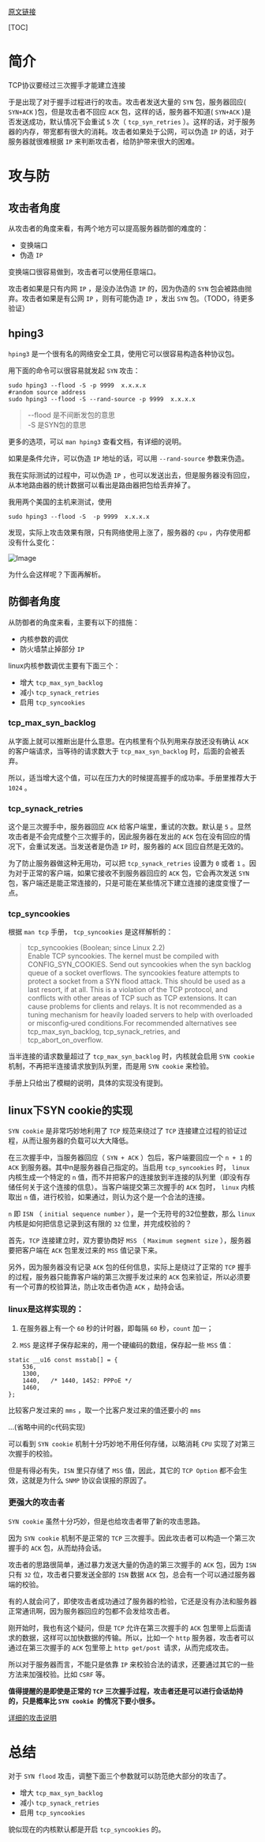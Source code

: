 [原文链接](https://blog.csdn.net/hengyunabc/article/details/24934529)

[TOC]

# 简介
TCP协议要经过三次握手才能建立连接

于是出现了对于握手过程进行的攻击。攻击者发送大量的 `SYN` 包，服务器回应( `SYN+ACK` )包，但是攻击者不回应 `ACK` 包，这样的话，服务器不知道( `SYN+ACK` )是否发送成功，默认情况下会重试 `5` 次（ `tcp_syn_retries` ）。这样的话，对于服务器的内存，带宽都有很大的消耗。攻击者如果处于公网，可以伪造 `IP` 的话，对于服务器就很难根据 `IP` 来判断攻击者，给防护带来很大的困难。

# 攻与防

## 攻击者角度

从攻击者的角度来看，有两个地方可以提高服务器防御的难度的：

- 变换端口  
- 伪造 `IP` 

变换端口很容易做到，攻击者可以使用任意端口。

攻击者如果是只有内网 `IP` ，是没办法伪造 `IP` 的，因为伪造的 `SYN` 包会被路由抛弃。攻击者如果是有公网 `IP` ，则有可能伪造 `IP` ，发出 `SYN` 包。（TODO，待更多验证）

## hping3

`hping3` 是一个很有名的网络安全工具，使用它可以很容易构造各种协议包。

用下面的命令可以很容易就发起 `SYN` 攻击：


```
sudo hping3 --flood -S -p 9999  x.x.x.x
#random source address
sudo hping3 --flood -S --rand-source -p 9999  x.x.x.x
```

> --flood 是不间断发包的意思  
-S   是SYN包的意思  

更多的选项，可以 `man hping3` 查看文档，有详细的说明。

如果是条件允许，可以伪造 `IP` 地址的话，可以用 `--rand-source` 参数来伪造。

我在实际测试的过程中，可以伪造 `IP` ，也可以发送出去，但是服务器没有回应，从本地路由器的统计数据可以看出是路由器把包给丢弃掉了。

我用两个美国的主机来测试，使用

```
sudo hping3 --flood -S  -p 9999  x.x.x.x
```

发现，实际上攻击效果有限，只有网络使用上涨了，服务器的 `cpu` ，内存使用都没有什么变化：

![Image](https://img-blog.csdn.net/20140512025751562)

为什么会这样呢？下面再解析。

## 防御者角度

从防御者的角度来看，主要有以下的措施：

- 内核参数的调优  
- 防火墙禁止掉部分 `IP`  

linux内核参数调优主要有下面三个：

- 增大 `tcp_max_syn_backlog`  
- 减小 `tcp_synack_retries`  
- 启用 `tcp_syncookies`  

### tcp_max_syn_backlog

从字面上就可以推断出是什么意思。在内核里有个队列用来存放还没有确认 `ACK` 的客户端请求，当等待的请求数大于 `tcp_max_syn_backlog` 时，后面的会被丢弃。

所以，适当增大这个值，可以在压力大的时候提高握手的成功率。手册里推荐大于 `1024` 。

### tcp_synack_retries

这个是三次握手中，服务器回应 `ACK` 给客户端里，重试的次数。默认是 `5` 。显然攻击者是不会完成整个三次握手的，因此服务器在发出的 `ACK` 包在没有回应的情况下，会重试发送。当发送者是伪造 `IP` 时，服务器的 `ACK` 回应自然是无效的。

为了防止服务器做这种无用功，可以把 `tcp_synack_retries` 设置为 `0` 或者 `1` 。因为对于正常的客户端，如果它接收不到服务器回应的 `ACK` 包，它会再次发送 `SYN` 包，客户端还是能正常连接的，只是可能在某些情况下建立连接的速度变慢了一点。

### tcp_syncookies

根据 `man tcp` 手册， `tcp_syncookies` 是这样解析的：

> tcp_syncookies (Boolean; since Linux 2.2)  
        Enable TCP syncookies. The kernel must be compiled with CONFIG_SYN_COOKIES. Send out syncookies when the syn backlog queue of a socket overflows. The syncookies feature attempts to protect a socket from a SYN flood attack. This should be used as a last resort, if at all. This is a violation of the TCP protocol, and conflicts with other areas of TCP such as TCP extensions. It can cause problems for clients and relays. It is not recommended as a tuning mechanism for heavily loaded servers to help with overloaded or misconfig‐ured conditions.For recommended alternatives see tcp_max_syn_backlog, tcp_synack_retries, and tcp_abort_on_overflow.

当半连接的请求数量超过了 `tcp_max_syn_backlog` 时，内核就会启用 `SYN cookie` 机制，不再把半连接请求放到队列里，而是用 `SYN cookie` 来检验。

手册上只给出了模糊的说明，具体的实现没有提到。

## linux下SYN cookie的实现

`SYN cookie` 是非常巧妙地利用了 `TCP` 规范来绕过了 `TCP` 连接建立过程的验证过程，从而让服务器的负载可以大大降低。

在三次握手中，当服务器回应（ `SYN + ACK` ）包后，客户端要回应一个 `n + 1` 的 `ACK` 到服务器。其中n是服务器自己指定的。当启用 `tcp_syncookies` 时， `linux` 内核生成一个特定的 `n` 值，而不并把客户的连接放到半连接的队列里（即没有存储任何关于这个连接的信息）。当客户端提交第三次握手的 `ACK` 包时， `linux` 内核取出 `n` 值，进行校验，如果通过，则认为这个是一个合法的连接。

`n` 即 `ISN` （ `initial sequence number` ），是一个无符号的32位整数，那么 `linux` 内核是如何把信息记录到这有限的 `32` 位里，并完成校验的？

首先，`TCP` 连接建立时，双方要协商好 `MSS` （ `Maximum segment size` ），服务器要把客户端在 `ACK` 包里发过来的 `MSS` 值记录下来。

另外，因为服务器没有记录 `ACK` 包的任何信息，实际上是绕过了正常的 `TCP` 握手的过程，服务器只能靠客户端的第三次握手发过来的 `ACK` 包来验证，所以必须要有一个可靠的校验算法，防止攻击者伪造 `ACK` ，劫持会话。

### linux是这样实现的：

1. 在服务器上有一个 `60` 秒的计时器，即每隔 `60` 秒，`count` 加一；

2. `MSS` 是这样子保存起来的，用一个硬编码的数组，保存起一些 `MSS` 值：

```
static __u16 const msstab[] = {
	536,
	1300,
	1440,	/* 1440, 1452: PPPoE */
	1460,
};
```

比较客户发过来的 `mms` ，取一个比客户发过来的值还要小的 `mms` 

...(省略中间的c代码实现)

可以看到 `SYN cookie` 机制十分巧妙地不用任何存储，以略消耗 `CPU` 实现了对第三次握手的校验。

但是有得必有失，`ISN` 里只存储了 `MSS` 值，因此，其它的 `TCP Option` 都不会生效，这就是为什么 `SNMP` 协议会误报的原因了。

### 更强大的攻击者

`SYN cookie` 虽然十分巧妙，但是也给攻击者带了新的攻击思路。

因为 `SYN cookie` 机制不是正常的 `TCP` 三次握手。因此攻击者可以构造一个第三次握手的 `ACK` 包，从而劫持会话。

攻击者的思路很简单，通过暴力发送大量的伪造的第三次握手的 `ACK` 包，因为 `ISN` 只有 `32` 位，攻击者只要发送全部的 `ISN` 数据 `ACK` 包，总会有一个可以通过服务器端的校验。

有的人就会问了，即使攻击者成功通过了服务器的检验，它还是没有办法和服务器正常通讯啊，因为服务器回应的包都不会发给攻击者。

刚开始时，我也有这个疑问，但是 `TCP` 允许在第三次握手的 `ACK` 包里带上后面请求的数据，这样可以加快数据的传输。所以，比如一个 `http` 服务器，攻击者可以通过在第三次握手的 `ACK` 包里带上 `http get/post `请求，从而完成攻击。

所以对于服务器而言，不能只是依靠 `IP` 来校验合法的请求，还要通过其它的一些方法来加强校验。比如 `CSRF` 等。

 **值得提醒的是即使是正常的 `TCP` 三次握手过程，攻击者还是可以进行会话劫持的，只是概率比 `SYN cookie `的情况下要小很多。** 

[详细的攻击说明](http://www.91ri.org/7075.html)

# 总结

对于 `SYN flood` 攻击，调整下面三个参数就可以防范绝大部分的攻击了。

- 增大 `tcp_max_syn_backlog`  
- 减小 `tcp_synack_retries`  
- 启用 `tcp_syncookies`  

貌似现在的内核默认都是开启 `tcp_syncookies` 的。

 